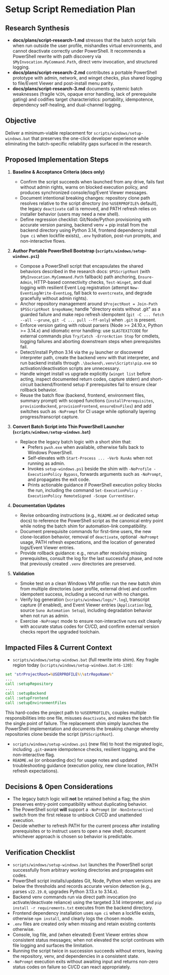 <!--
System: Suno Automation
Module: Windows Setup Automation
File URL: docs/plans/setup-windows-fix-plan.md
Purpose: Action plan to remediate scripts/windows/setup-windows.bat via PowerShell migration
-->

# Setup Script Remediation Plan

## Research Synthesis
- **docs/plans/script-research-1.md** stresses that the batch script fails when run outside the user profile, mishandles virtual environments, and cannot deactivate correctly under PowerShell. It recommends a PowerShell rewrite with path discovery via `$MyInvocation.MyCommand.Path`, direct venv invocation, and structured logging.
- **docs/plans/script-research-2.md** contributes a portable PowerShell prototype with admin, network, and winget checks, plus shared logging to file/Event Viewer and post-install menu parity.
- **docs/plans/script-research-3.md** documents systemic batch weaknesses (fragile `%CD%`, opaque error handling, lack of prerequisite gating) and codifies target characteristics: portability, idempotence, dependency self-healing, and dual-channel logging.

## Objective
Deliver a minimum-viable replacement for `scripts/windows/setup-windows.bat` that preserves the one-click developer experience while eliminating the batch-specific reliability gaps surfaced in the research.

## Proposed Implementation Steps
1. **Baseline & Acceptance Criteria (docs only)**
   - Confirm the script succeeds when launched from any drive, fails fast without admin rights, warns on blocked execution policy, and produces synchronized console/log/Event Viewer messages.
   - Document intentional breaking changes: repository clone path resolves relative to the script directory (no `%USERPROFILE%` default), the legacy `deactivate` call is removed, and PATH refresh relies on installer behavior (users may need a new shell).
   - Define regression checklist: Git/Node/Python provisioning with accurate version parsing, backend venv + pip install from the backend directory using Python 3.14, frontend dependency install (`npm ci` when lockfile exists), `.env` hydration, post-run prompts, and non-interactive flows.

2. **Author Portable PowerShell Bootstrap (`scripts/windows/setup-windows.ps1`)**
   - Compose a PowerShell script that encapsulates the shared behaviors described in the research docs: `$PSScriptRoot` (with `$MyInvocation.MyCommand.Path` fallback) path anchoring, `Ensure-Admin`, HTTP-based connectivity checks, `Test-Winget`, and dual logging with resilient Event Log registration (attempt `New-EventLog`/`Write-EventLog`, fall back to `eventcreate`, and degrade gracefully without admin rights).
   - Anchor repository management around `$ProjectRoot = Join-Path $PSScriptRoot $repoName`; handle "directory exists without .git" as a guarded failure and make repo refresh idempotent (`git -C ... fetch --all --prune`, `git -C ... pull --ff-only`) when `.git` is present.
   - Enforce version gating with robust parsers (Node >= 24.10.x, Python >= 3.14.x) and idiomatic error handling: use `$LASTEXITCODE` for external commands plus `Try/Catch -ErrorAction Stop` for cmdlets, logging failures and aborting downstream steps when prerequisites fail.
   - Detect/install Python 3.14 via the `py` launcher or discovered interpreter path, create the backend venv with that interpreter, and run backend installs through `.\backend\.venv\Scripts\pip.exe` so activation/deactivation scripts are unnecessary.
   - Handle winget install vs upgrade explicitly (`winget list` before acting, inspect documented return codes, capture stderr) and short-circuit backend/frontend setup if prerequisites fail to ensure clear rollback behavior.
   - Reuse the batch flow (backend, frontend, environment files, summary prompt) with scoped functions (`installPrerequisites`, `provisionBackend`, `provisionFrontend`, `ensureEnvFiles`) and add switches such as `-NoPrompt` for CI usage while optionally layering progress/transcript capture.

3. **Convert Batch Script into Thin PowerShell Launcher (`scripts/windows/setup-windows.bat`)**
   - Replace the legacy batch logic with a short shim that:
     - Prefers `pwsh.exe` when available, otherwise falls back to Windows PowerShell.
     - Self-elevates with `Start-Process ... -Verb RunAs` when not running as admin.
     - Invokes `setup-windows.ps1` beside the shim with `-NoProfile -ExecutionPolicy Bypass`, forwards arguments such as `-NoPrompt`, and propagates the exit code.
     - Prints actionable guidance if PowerShell execution policy blocks the run, including the command `Set-ExecutionPolicy -ExecutionPolicy RemoteSigned -Scope CurrentUser`.

4. **Documentation Updates**
   - Revise onboarding instructions (e.g., `README.md` or dedicated setup docs) to reference the PowerShell script as the canonical entry point while noting the batch shim for automation-link compatibility.
   - Document prerequisite commands for first-time users, the new clone-location behavior, removal of `deactivate`, optional `-NoPrompt` usage, PATH refresh expectations, and the location of generated logs/Event Viewer entries.
   - Provide rollback guidance: e.g., rerun after resolving missing prerequisites, consult the log for the last successful phase, and note that previously created `.venv` directories are preserved.

5. **Validation**
   - Smoke test on a clean Windows VM profile: run the new batch shim from multiple directories (user profile, external drive) and confirm idempotent success, including a second run with no changes.
   - Verify log generation (`scripts/windows/logs/*.log`), transcript capture (if enabled), and Event Viewer entries (`Application` log, source `Suno Automation Setup`), including degradation behavior when not run as admin.
   - Exercise `-NoPrompt` mode to ensure non-interactive runs exit cleanly with accurate status codes for CI/CD, and confirm external version checks report the upgraded toolchain.

## Impacted Files & Current Context
- `scripts/windows/setup-windows.bat` (full rewrite into shim). Key fragile region today (`scripts/windows/setup-windows.bat:6-120`):

```bat
set "strProjectRoot=%USERPROFILE%\%strRepoName%"
...
call :setupRepository
...
call :setupBackend
call :setupFrontend
call :setupEnvironmentFiles
```

This hard-codes the project path to `%USERPROFILE%`, couples multiple responsibilities into one file, misuses `deactivate`, and makes the batch file the single point of failure. The replacement shim simply launches the PowerShell implementation and documents the breaking change whereby repositories clone beside the script (`$PSScriptRoot`).

- `scripts/windows/setup-windows.ps1` (new file) to host the migrated logic, including `.git`-aware idempotence checks, resilient logging, and the non-interactive flag.
- `README.md` (or onboarding doc) for usage notes and updated troubleshooting guidance (execution policy, new clone location, PATH refresh expectations).

## Decisions & Open Considerations
- The legacy batch logic will **not** be retained behind a flag; the shim preserves entry-point compatibility without duplicating behavior.
- The PowerShell script **will** support a `-NoPrompt` (or `-NonInteractive`) switch from the first release to unblock CI/CD and unattended execution.
- Decide whether to refresh PATH for the current process after installing prerequisites or to instruct users to open a new shell; document whichever approach is chosen so behavior is predictable.

## Verification Checklist
- `scripts/windows/setup-windows.bat` launches the PowerShell script successfully from arbitrary working directories and propagates exit codes.
- PowerShell script installs/updates Git, Node, Python when versions are below the thresholds and records accurate version detection (e.g., parses `v22.19.0`, upgrades Python 3.13.x to 3.14.x).
- Backend venv commands run via direct path invocation (no activate/deactivate reliance) using the targeted 3.14 interpreter, and `pip install -r requirements.txt` executes from the backend directory.
- Frontend dependency installation uses `npm ci` when a lockfile exists, otherwise `npm install`, and clearly logs the chosen mode.
- `.env` files are created only when missing and retain existing contents otherwise.
- Console, log file, and (when elevated) Event Viewer entries show consistent status messages; when not elevated the script continues with file logging and surfaces the limitation.
- Running the script twice in succession succeeds without errors, leaving the repository, venv, and dependencies in a consistent state.
- `-NoPrompt` execution exits without awaiting input and returns non-zero status codes on failure so CI/CD can react appropriately.

